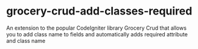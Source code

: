 grocery-crud-add-classes-required
=================================

An extension to the popular CodeIgniter library Grocery Crud that allows you to add class name to fields and automatically adds required attribute and class name
